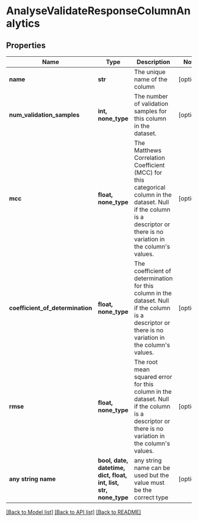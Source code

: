 # AnalyseValidateResponseColumnAnalytics


## Properties
Name | Type | Description | Notes
------------ | ------------- | ------------- | -------------
**name** | **str** | The unique name of the column | [optional] 
**num_validation_samples** | **int, none_type** | The number of validation samples for this column in the dataset. | [optional] 
**mcc** | **float, none_type** | The Matthews Correlation Coefficient (MCC) for this categorical column in the dataset.  Null if the column is a descriptor or there is no variation in the column&#39;s values. | [optional] 
**coefficient_of_determination** | **float, none_type** | The coefficient of determination for this column in the dataset.  Null if the column is a descriptor or there is no variation in the column&#39;s values. | [optional] 
**rmse** | **float, none_type** | The root mean squared error for this column in the dataset.  Null if the column is a descriptor or there is no variation in the column&#39;s values. | [optional] 
**any string name** | **bool, date, datetime, dict, float, int, list, str, none_type** | any string name can be used but the value must be the correct type | [optional]

[[Back to Model list]](../README.md#documentation-for-models) [[Back to API list]](../README.md#documentation-for-api-endpoints) [[Back to README]](../README.md)


